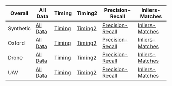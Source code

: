|Overall|All Data|Timing|Timing2|Precision-Recall|Inliers-Matches|
|---|---|---|---|---|---|
|Synthetic  | [All Data](https://abbaselmas.github.io/html/synthetic.html)  | [Timing](https://abbaselmas.github.io/html/synthetic_timing.html) | [Timing2](https://abbaselmas.github.io/html/synthetic_timing2.html)   | [Precision-Recall](https://abbaselmas.github.io/html/synthetic_Precision-Recall.html) | [Inliers-Matches](https://abbaselmas.github.io/html/synthetic_Inliers-Matches.html)   |
|Oxford     | [All Data](https://abbaselmas.github.io/html/oxford.html)     | [Timing](https://abbaselmas.github.io/html/oxford_timing.html)    | [Timing2](https://abbaselmas.github.io/html/oxford_timing2.html)      | [Precision-Recall](https://abbaselmas.github.io/html/oxford_Precision-Recall.html)    | [Inliers-Matches](https://abbaselmas.github.io/html/oxford_Inliers-Matches.html)      |
|Drone      | [All Data](https://abbaselmas.github.io/html/drone.html)      | [Timing](https://abbaselmas.github.io/html/drone_timing.html)     | [Timing2](https://abbaselmas.github.io/html/drone_timing2.html)       | [Precision-Recall](https://abbaselmas.github.io/html/drone_Precision-Recall.html)     | [Inliers-Matches](https://abbaselmas.github.io/html/drone_Inliers-Matches.html)       |
|UAV        | [All Data](https://abbaselmas.github.io/html/uav.html)        | [Timing](https://abbaselmas.github.io/html/uav_timing.html)       | [Timing2](https://abbaselmas.github.io/html/uav_timing2.html)         | [Precision-Recall](https://abbaselmas.github.io/html/uav_Precision-Recall.html)       | [Inliers-Matches](https://abbaselmas.github.io/html/uav_Inliers-Matches.html)         |
